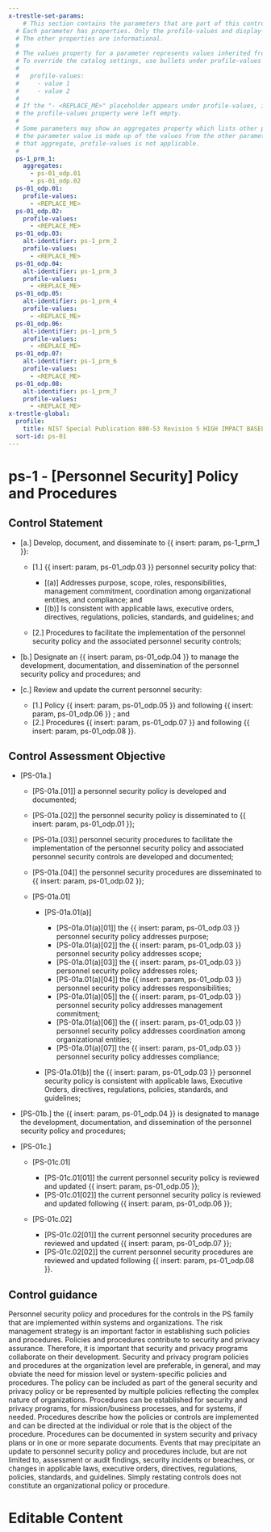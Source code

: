 ```yaml
---
x-trestle-set-params:
    # This section contains the parameters that are part of this control.
  # Each parameter has properties. Only the profile-values and display-name properties are editable.
  # The other properties are informational.
  #
  # The values property for a parameter represents values inherited from the OSCAL catalog.
  # To override the catalog settings, use bullets under profile-values as shown below:
  #
  #   profile-values:
  #     - value 1
  #     - value 2
  #
  # If the "- <REPLACE_ME>" placeholder appears under profile-values, it is the same as if
  # the profile-values property were left empty.
  #
  # Some parameters may show an aggregates property which lists other parameters. This means
  # the parameter value is made up of the values from the other parameters. For parameters
  # that aggregate, profile-values is not applicable.
  #
  ps-1_prm_1:
    aggregates:
      - ps-01_odp.01
      - ps-01_odp.02
  ps-01_odp.01:
    profile-values:
      - <REPLACE_ME>
  ps-01_odp.02:
    profile-values:
      - <REPLACE_ME>
  ps-01_odp.03:
    alt-identifier: ps-1_prm_2
    profile-values:
      - <REPLACE_ME>
  ps-01_odp.04:
    alt-identifier: ps-1_prm_3
    profile-values:
      - <REPLACE_ME>
  ps-01_odp.05:
    alt-identifier: ps-1_prm_4
    profile-values:
      - <REPLACE_ME>
  ps-01_odp.06:
    alt-identifier: ps-1_prm_5
    profile-values:
      - <REPLACE_ME>
  ps-01_odp.07:
    alt-identifier: ps-1_prm_6
    profile-values:
      - <REPLACE_ME>
  ps-01_odp.08:
    alt-identifier: ps-1_prm_7
    profile-values:
      - <REPLACE_ME>
x-trestle-global:
  profile:
    title: NIST Special Publication 800-53 Revision 5 HIGH IMPACT BASELINE
  sort-id: ps-01
---
```


# ps-1 - \[Personnel Security\] Policy and Procedures

## Control Statement

- \[a.\] Develop, document, and disseminate to {{ insert: param, ps-1_prm_1 }}:

  - \[1.\] {{ insert: param, ps-01_odp.03 }} personnel security policy that:

    - \[(a)\] Addresses purpose, scope, roles, responsibilities, management commitment, coordination among organizational entities, and compliance; and
    - \[(b)\] Is consistent with applicable laws, executive orders, directives, regulations, policies, standards, and guidelines; and

  - \[2.\] Procedures to facilitate the implementation of the personnel security policy and the associated personnel security controls;

- \[b.\] Designate an {{ insert: param, ps-01_odp.04 }} to manage the development, documentation, and dissemination of the personnel security policy and procedures; and

- \[c.\] Review and update the current personnel security:

  - \[1.\] Policy {{ insert: param, ps-01_odp.05 }} and following {{ insert: param, ps-01_odp.06 }} ; and
  - \[2.\] Procedures {{ insert: param, ps-01_odp.07 }} and following {{ insert: param, ps-01_odp.08 }}.

## Control Assessment Objective

- \[PS-01a.\]

  - \[PS-01a.[01]\] a personnel security policy is developed and documented;
  - \[PS-01a.[02]\] the personnel security policy is disseminated to {{ insert: param, ps-01_odp.01 }};
  - \[PS-01a.[03]\] personnel security procedures to facilitate the implementation of the personnel security policy and associated personnel security controls are developed and documented;
  - \[PS-01a.[04]\] the personnel security procedures are disseminated to {{ insert: param, ps-01_odp.02 }};
  - \[PS-01a.01\]

    - \[PS-01a.01(a)\]

      - \[PS-01a.01(a)[01]\] the {{ insert: param, ps-01_odp.03 }} personnel security policy addresses purpose;
      - \[PS-01a.01(a)[02]\] the {{ insert: param, ps-01_odp.03 }} personnel security policy addresses scope;
      - \[PS-01a.01(a)[03]\] the {{ insert: param, ps-01_odp.03 }} personnel security policy addresses roles;
      - \[PS-01a.01(a)[04]\] the {{ insert: param, ps-01_odp.03 }} personnel security policy addresses responsibilities;
      - \[PS-01a.01(a)[05]\] the {{ insert: param, ps-01_odp.03 }} personnel security policy addresses management commitment;
      - \[PS-01a.01(a)[06]\] the {{ insert: param, ps-01_odp.03 }} personnel security policy addresses coordination among organizational entities;
      - \[PS-01a.01(a)[07]\] the {{ insert: param, ps-01_odp.03 }} personnel security policy addresses compliance;

    - \[PS-01a.01(b)\] the {{ insert: param, ps-01_odp.03 }} personnel security policy is consistent with applicable laws, Executive Orders, directives, regulations, policies, standards, and guidelines;

- \[PS-01b.\] the {{ insert: param, ps-01_odp.04 }} is designated to manage the development, documentation, and dissemination of the personnel security policy and procedures;

- \[PS-01c.\]

  - \[PS-01c.01\]

    - \[PS-01c.01[01]\] the current personnel security policy is reviewed and updated {{ insert: param, ps-01_odp.05 }};
    - \[PS-01c.01[02]\] the current personnel security policy is reviewed and updated following {{ insert: param, ps-01_odp.06 }};

  - \[PS-01c.02\]

    - \[PS-01c.02[01]\] the current personnel security procedures are reviewed and updated {{ insert: param, ps-01_odp.07 }};
    - \[PS-01c.02[02]\] the current personnel security procedures are reviewed and updated following {{ insert: param, ps-01_odp.08 }}.

## Control guidance

Personnel security policy and procedures for the controls in the PS family that are implemented within systems and organizations. The risk management strategy is an important factor in establishing such policies and procedures. Policies and procedures contribute to security and privacy assurance. Therefore, it is important that security and privacy programs collaborate on their development. Security and privacy program policies and procedures at the organization level are preferable, in general, and may obviate the need for mission level or system-specific policies and procedures. The policy can be included as part of the general security and privacy policy or be represented by multiple policies reflecting the complex nature of organizations. Procedures can be established for security and privacy programs, for mission/business processes, and for systems, if needed. Procedures describe how the policies or controls are implemented and can be directed at the individual or role that is the object of the procedure. Procedures can be documented in system security and privacy plans or in one or more separate documents. Events that may precipitate an update to personnel security policy and procedures include, but are not limited to, assessment or audit findings, security incidents or breaches, or changes in applicable laws, executive orders, directives, regulations, policies, standards, and guidelines. Simply restating controls does not constitute an organizational policy or procedure.

# Editable Content

<!-- Make additions and edits below -->
<!-- The above represents the contents of the control as received by the profile, prior to additions. -->
<!-- If the profile makes additions to the control, they will appear below. -->
<!-- The above markdown may not be edited but you may edit the content below, and/or introduce new additions to be made by the profile. -->
<!-- If there is a yaml header at the top, parameter values may be edited. Use --set-parameters to incorporate the changes during assembly. -->
<!-- The content here will then replace what is in the profile for this control, after running profile-assemble. -->
<!-- The current profile has no added parts for this control, but you may add new ones here. -->
<!-- Each addition must have a heading either of the form ## Control my_addition_name -->
<!-- or ## Part a. (where the a. refers to one of the control statement labels.) -->
<!-- "## Control" parts are new parts added after the statement part. -->
<!-- "## Part" parts are new parts added into the top-level statement part with that label. -->
<!-- Subparts may be added with nested hash levels of the form ### My Subpart Name -->
<!-- underneath the parent ## Control or ## Part being added -->
<!-- See https://ibm.github.io/compliance-trestle/tutorials/ssp_profile_catalog_authoring/ssp_profile_catalog_authoring for guidance. -->

